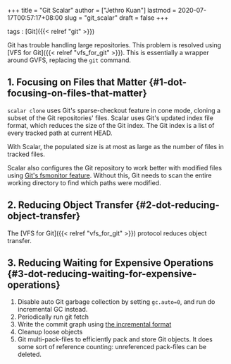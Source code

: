 +++
title = "Git Scalar"
author = ["Jethro Kuan"]
lastmod = 2020-07-17T00:57:17+08:00
slug = "git_scalar"
draft = false
+++

tags
: [Git]({{< relref "git" >}})

Git has trouble handling large repositories. This problem is resolved
using [VFS for Git]({{< relref "vfs_for_git" >}}). This is essentially a wrapper around GVFS,
replacing the `git` command.

## 1. Focusing on Files that Matter {#1-dot-focusing-on-files-that-matter}

`scalar clone` uses Git's sparse-checkout feature in cone mode,
cloning a subset of the Git repositories' files. Scalar uses Git's
updated index file format, which reduces the size of the Git index.
The Git index is a list of every tracked path at current HEAD.

With Scalar, the populated size is at most as large as the number of
files in tracked files.

Scalar also configures the Git repository to work better with modified
files using [Git's fsmonitor feature](https://git-scm.com/docs/githooks#%5Ffsmonitor%5Fwatchman). Without this, Git needs to scan
the entire working directory to find which paths were modified.

## 2. Reducing Object Transfer {#2-dot-reducing-object-transfer}

The [VFS for Git]({{< relref "vfs_for_git" >}}) protocol reduces object transfer.

## 3. Reducing Waiting for Expensive Operations {#3-dot-reducing-waiting-for-expensive-operations}

1.  Disable auto Git garbage collection by setting `gc.auto=0`, and run
    do incremental GC instead.
2.  Periodically run git fetch
3.  Write the commit graph using [the incremental format](https://github.com/git/git/blob/5b0ca878e008e82f91300091e793427205ce3544/Documentation/technical/commit-graph.txt#L139-L319)
4.  Cleanup loose objects
5.  Git multi-pack-files to efficiently pack and store Git objects. It
    does some sort of reference counting: unreferenced pack-files can
    be deleted.
